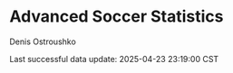 # Advanced Soccer Statistics
Denis Ostroushko

<!-- gfm -->

Last successful data update: 2025-04-23 23:19:00 CST
